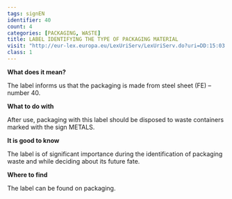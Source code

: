 ```yaml
---
tags: signEN
identifier: 40
count: 4
categories: [PACKAGING, WASTE]
title: LABEL IDENTIFYING THE TYPE OF PACKAGING MATERIAL
visit: "http://eur-lex.europa.eu/LexUriServ/LexUriServ.do?uri=DD:15:03:31997D0129:PL:PDF"
class: 1
---
```

**What does it mean?**

The label informs us that the packaging is made from steel sheet (FE) – number 40.

**What to do with**

After use, packaging with this label should be disposed to waste containers marked with the sign METALS.

**It is good to know**

The label is of significant importance during the identification of packaging waste and while deciding about its future fate.

**Where to find**

The label can be found on packaging.